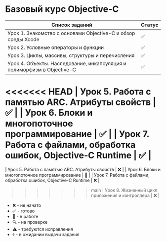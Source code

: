 # Базовый курс Objective-C

| Список заданий                                                          | Статус             |
| ----------------------------------------------------------------------- | ------------------ |
| Урок 1. Знакомство с основами Objective-C и обзор среды Xcode           | :white_check_mark: |
| Урок 2. Условные операторы и функции                                    | :white_check_mark: |
| Урок 3. Циклы, массивы, структуры и перечисления                        | :white_check_mark: |
| Урок 4. Объекты. Наследование, инкапсуляция и полиморфизм в Objective-C | :white_check_mark: |
<<<<<<< HEAD
| Урок 5. Работа с памятью ARC. Атрибуты свойств                          | :white_check_mark: |
| Урок 6. Блоки и многопоточное программирование                          | :white_check_mark: |
| Урок 7. Работа с файлами, обработка ошибок, Objective-C Runtime         | :white_check_mark: |
=======
| Урок 5. Работа с памятью ARC. Атрибуты свойств                          | :x:                |
| Урок 6. Блоки и многопоточное программирование                          | :memo:             |
| Урок 7. Работа с файлами, обработка ошибок, Objective-C Runtime         | :x:                |
>>>>>>> main
| Урок 8. Жизненный цикл приложения и контроллера                         | :x:                |

-   :x: - не начато
-   :white_check_mark: - готово
-   :memo: - в работе
-   :mag: - на проверке
-   :warning: - требуются исправления
-   :cyclone: - в ожидании выдачи задания
